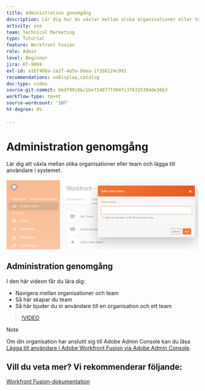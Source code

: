 ```yaml
---
title: Administration genomgång
description: Lär dig hur du växlar mellan olika organisationer eller team och lägger till användare i systemet i  [!DNL Adobe Workfront Fusion].
activity: use
team: Technical Marketing
type: Tutorial
feature: Workfront Fusion
role: Admin
level: Beginner
jira: KT-9069
exl-id: a16f408a-1a2f-4e5a-bbea-1f1b8124c091
recommendations: noDisplay,catalog
doc-type: video
source-git-commit: bbdf99c6bc1be714077fd94fc3f8325394de36b3
workflow-type: tm+mt
source-wordcount: '107'
ht-degree: 0%

---
```


# Administration genomgång

Lär dig att växla mellan olika organisationer eller team och lägga till användare i systemet.

![En bild av ett scenario med felhantering](assets/workfront-fusion-administration-1.png)

## Administration genomgång

I den här videon får du lära dig:

* Navigera mellan organisationer och team
* Så här skapar du team
* Så här bjuder du in användare till en organisation och ett team

>[!VIDEO](https://video.tv.adobe.com/v/335310/?quality=12&learn=on&enablevpops=1)

>[!NOTE]
>
>Om din organisation har anslutit sig till Adobe Admin Console kan du läsa [Lägga till användare i Adobe Workfront Fusion via Adobe Admin Console](https://experienceleague.adobe.com/docs/workfront/using/adobe-workfront-fusion/fusion-in-experience-cloud/add-fusion-users-admin-console.html).


## Vill du veta mer? Vi rekommenderar följande:

[Workfront Fusion-dokumentation](https://experienceleague.adobe.com/en/docs/workfront-fusion/using/get-started-with-fusion/understand-workfront-fusion/workfront-fusion-overview)
